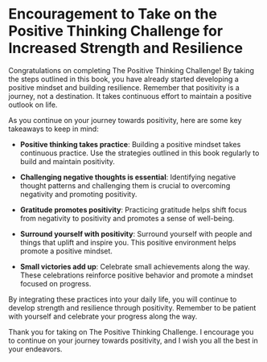 Encouragement to Take on the Positive Thinking Challenge for Increased Strength and Resilience
==========================================================================================================

Congratulations on completing The Positive Thinking Challenge! By taking the steps outlined in this book, you have already started developing a positive mindset and building resilience. Remember that positivity is a journey, not a destination. It takes continuous effort to maintain a positive outlook on life.

As you continue on your journey towards positivity, here are some key takeaways to keep in mind:

* **Positive thinking takes practice**: Building a positive mindset takes continuous practice. Use the strategies outlined in this book regularly to build and maintain positivity.

* **Challenging negative thoughts is essential**: Identifying negative thought patterns and challenging them is crucial to overcoming negativity and promoting positivity.

* **Gratitude promotes positivity**: Practicing gratitude helps shift focus from negativity to positivity and promotes a sense of well-being.

* **Surround yourself with positivity**: Surround yourself with people and things that uplift and inspire you. This positive environment helps promote a positive mindset.

* **Small victories add up**: Celebrate small achievements along the way. These celebrations reinforce positive behavior and promote a mindset focused on progress.

By integrating these practices into your daily life, you will continue to develop strength and resilience through positivity. Remember to be patient with yourself and celebrate your progress along the way.

Thank you for taking on The Positive Thinking Challenge. I encourage you to continue on your journey towards positivity, and I wish you all the best in your endeavors.
